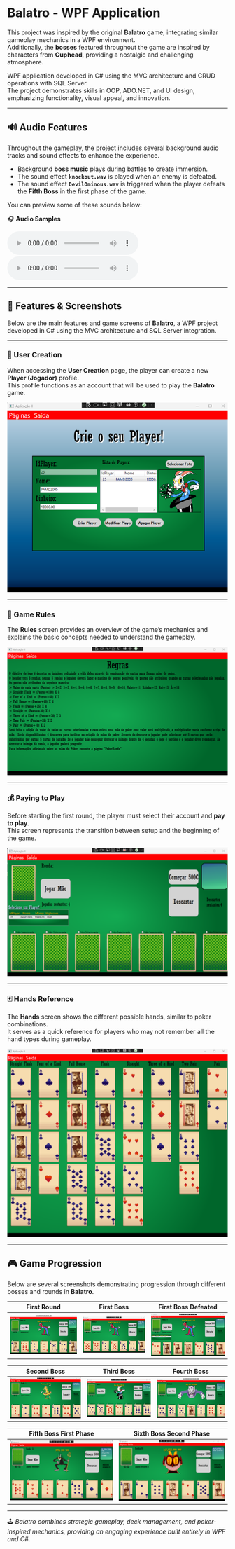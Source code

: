# Balatro - WPF Application

This project was inspired by the original **Balatro** game, integrating similar gameplay mechanics in a WPF environment.  
Additionally, the **bosses** featured throughout the game are inspired by characters from **Cuphead**, providing a nostalgic and challenging atmosphere.

WPF application developed in C# using the MVC architecture and CRUD operations with SQL Server.  
The project demonstrates skills in OOP, ADO.NET, and UI design, emphasizing functionality, visual appeal, and innovation.

---

## 🔊 Audio Features

Throughout the gameplay, the project includes several background audio tracks and sound effects to enhance the experience.  
- Background **boss music** plays during battles to create immersion.  
- The sound effect **`knockout.wav`** is played when an enemy is defeated.  
- The sound effect **`DevilOminous.wav`** is triggered when the player defeats the **Fifth Boss** in the first phase of the game.

You can preview some of these sounds below:

🎧 **Audio Samples**

<audio controls>
  <source src="https://raw.githubusercontent.com/teu-usuario/Balatro-WPF/main/Audios/knockout.wav" type="audio/wav">
  Your browser does not support the audio element.
</audio>

<audio controls>
  <source src="https://raw.githubusercontent.com/teu-usuario/Balatro-WPF/main/Audios/DevilOminous.wav" type="audio/wav">
  Your browser does not support the audio element.
</audio>

---

## 🧩 Features & Screenshots

Below are the main features and game screens of **Balatro**, a WPF project developed in C# using the MVC architecture and SQL Server integration.

---

### 👤 User Creation

When accessing the **User Creation** page, the player can create a new **Player (Jogador)** profile.  
This profile functions as an account that will be used to play the **Balatro** game.

![User Creation](Imagens/Balatro_User_Creation.png)

---

### 📜 Game Rules

The **Rules** screen provides an overview of the game’s mechanics and explains the basic concepts needed to understand the gameplay.

![Rules](Imagens/Balatro_Rules.png)

---

### 💰 Paying to Play

Before starting the first round, the player must select their account and **pay to play**.  
This screen represents the transition between setup and the beginning of the game.

![Paying to Play](Imagens/Balatro_Paying_To_Play.png)

---

### 🃏 Hands Reference

The **Hands** screen shows the different possible hands, similar to poker combinations.  
It serves as a quick reference for players who may not remember all the hand types during gameplay.

![Hands](Imagens/Balatro_Hands.png)

---

## 🎮 Game Progression

Below are several screenshots demonstrating progression through different bosses and rounds in **Balatro**.

| First Round | First Boss | First Boss Defeated |
|--------------|-------------|----------------------|
| ![First Round](Imagens/Balatro_First_Round_Played.png) | ![First Boss](Imagens/Balatro_First_Boss.png) | ![Boss Defeated](Imagens/Balatro_First_Boss_Defeated.png) |

| Second Boss | Third Boss | Fourth Boss |
|--------------|-------------|--------------|
| ![Second Boss](Imagens/Balatro_Second_Boss.png) | ![Third Boss](Imagens/Balatro_Third_Boss.png) | ![Fourth Boss](Imagens/Balatro_Fourth_Boss.png) |

| Fifth Boss First Phase | Sixth Boss Second Phase |
|-------------|-------------|
| ![Fifth Boss](Imagens/Balatro_Fifth_Boss.png) | ![Sixth Boss](Imagens/Balatro_Sixth_Boss.png) |

---

🕹️ *Balatro combines strategic gameplay, deck management, and poker-inspired mechanics, providing an engaging experience built entirely in WPF and C#.*
